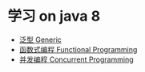 # 学习 on java 8

- [泛型 Generic](1-java-generics.md)
- [函数式编程 Functional Programming](2-java-functional-programming.md)
- [并发编程 Concurrent Programming](2-java-concurrent-programming.md)